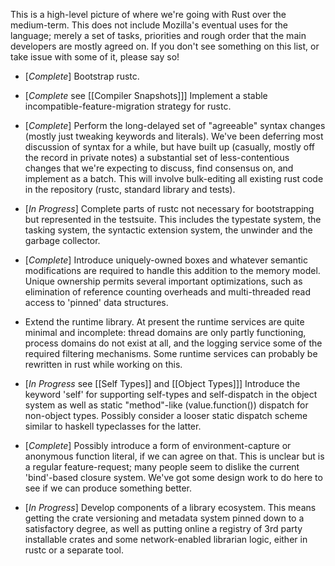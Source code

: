 This is a high-level picture of where we're going with Rust over the medium-term. This does not include Mozilla's eventual uses for the language; merely a set of tasks, priorities and rough order that the main developers are mostly agreed on. If you don't see something on this list, or take issue with some of it, please say so!

* [_Complete_] Bootstrap rustc.

* [_Complete_ see [[Compiler Snapshots]]] Implement a stable incompatible-feature-migration strategy for rustc.

* [_Complete_] Perform the long-delayed set of "agreeable" syntax changes (mostly just tweaking keywords and literals). We've been deferring most discussion of syntax for a while, but have built up (casually, mostly off the record in private notes) a substantial set of less-contentious changes that we're expecting to discuss, find consensus on, and implement as a batch. This will involve bulk-editing all existing rust code in the repository (rustc, standard library and tests).

* [_In Progress_] Complete parts of rustc not necessary for bootstrapping but represented in the testsuite. This includes the typestate system, the tasking system, the syntactic extension system, the unwinder and the garbage collector.

* [_Complete_] Introduce uniquely-owned boxes and whatever semantic modifications are required to handle this addition to the memory model. Unique ownership permits several important optimizations, such as elimination of reference counting overheads and multi-threaded read access to 'pinned' data structures.

* Extend the runtime library. At present the runtime services are quite minimal and incomplete: thread domains are only partly functioning, process domains do not exist at all, and the logging service some of the required filtering mechanisms. Some runtime services can probably be rewritten in rust while working on this.

* [_In Progress_ see [[Self Types]] and [[Object Types]]] Introduce the keyword 'self' for supporting self-types and self-dispatch in the object system as well as static "method"-like (value.function()) dispatch for non-object types. Possibly consider a looser static dispatch scheme similar to haskell typeclasses for the latter.

* [_Complete_] Possibly introduce a form of environment-capture or anonymous function literal, if we can agree on that. This is unclear but is a regular feature-request; many people seem to dislike the current 'bind'-based closure system. We've got some design work to do here to see if we can produce something better.

* [_In Progress_] Develop components of a library ecosystem. This means getting the crate versioning and metadata system pinned down to a satisfactory degree, as well as putting online a registry of 3rd party installable crates and some network-enabled librarian logic, either in rustc or a separate tool.
